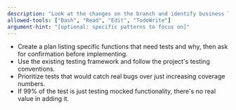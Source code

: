 ```yaml
---
description: "Look at the changes on the branch and identify business logic that needs testing."
allowed-tools: ["Bash", "Read", "Edit", "TodoWrite"]
argument-hint: "[optional: specific patterns to focus on]"
---
```


- Create a plan listing specific functions that need tests and why, then ask for confirmation before implementing.
- Use the existing testing framework and follow the project's testing conventions.
- Prioritize tests that would catch real bugs over just increasing coverage numbers.
- If 99% of the test is just testing mocked functionality, there's no real value in adding it.
